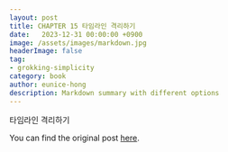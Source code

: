 ```yaml
---
layout: post
title: CHAPTER 15 타임라인 격리하기
date:   2023-12-31 00:00:00 +0900
image: /assets/images/markdown.jpg
headerImage: false
tag:
- grokking-simplicity
category: book
author: eunice-hong
description: Markdown summary with different options
---
```


타임라인 격리하기

You can find the original post [here](https://livebook.manning.com/book/grokking-simplicity/chapter-15/).
